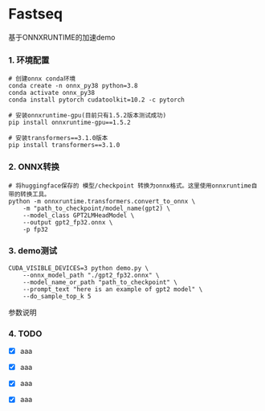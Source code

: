 # Fastseq
基于ONNXRUNTIME的加速demo

### 1. 环境配置
```shell
# 创建onnx conda环境
conda create -n onnx_py38 python=3.8
conda activate onnx_py38
conda install pytorch cudatoolkit=10.2 -c pytorch

# 安装onnxruntime-gpu(目前只有1.5.2版本测试成功)
pip install onnxruntime-gpu==1.5.2

# 安装transformers==3.1.0版本
pip install transformers==3.1.0
```

### 2. ONNX转换
```shell
# 将huggingface保存的 模型/checkpoint 转换为onnx格式。这里使用onnxruntime自带的转换工具。
python -m onnxruntime.transformers.convert_to_onnx \
    -m "path_to_checkpoint/model_name(gpt2) \
    --model_class GPT2LMHeadModel \
    --output gpt2_fp32.onnx \
    -p fp32
```

### 3. demo测试
```shell
CUDA_VISIBLE_DEVICES=3 python demo.py \
    --onnx_model_path "./gpt2_fp32.onnx" \
    --model_name_or_path "path_to_checkpoint" \
    --prompt_text "here is an example of gpt2 model" \
    --do_sample_top_k 5
```
参数说明


### 4. TODO
- [x] aaa
- [x] aaa
- [x] aaa
- [x] aaa




